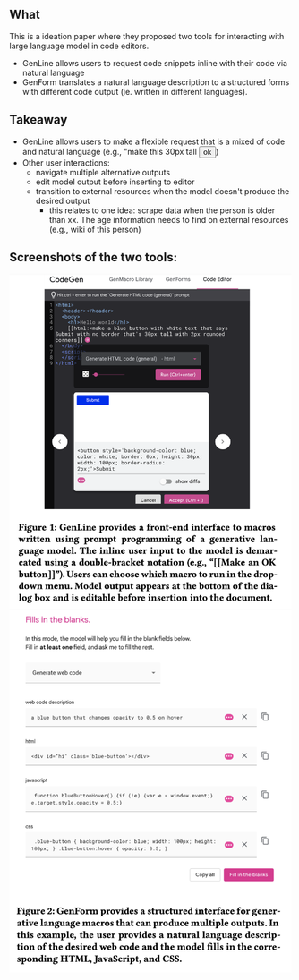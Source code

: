 ## What

This is a ideation paper where they proposed two tools for interacting with large language model in code editors.

- GenLine allows users to request code snippets inline with their code via natural language
- GenForm translates a natural language description to a structured forms with different code output (ie. written in different languages).

## Takeaway

- GenLine allows users to make a flexible request that is a mixed of code and natural language (e.g., "make this 30px tall <button>ok</button>)
- Other user interactions:
  - navigate multiple alternative outputs
  - edit model output before inserting to editor
  - transition to external resources when the model doesn't produce the desired output
    - this relates to one idea: scrape data when the person is older than xx. The age information needs to find on external resources (e.g., wiki of this person)

## Screenshots of the two tools:

![genline](GenLine.png)
![genform](Genform.png)

